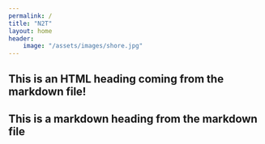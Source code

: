 ```yaml
---
permalink: /
title: "N2T"
layout: home
header:
    image: "/assets/images/shore.jpg"
---
```


<h2>This is an HTML heading coming from the markdown file!</h2>

## This is a markdown heading from the markdown file
